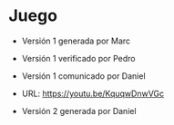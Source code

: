 # Juego
- Versión 1 generada por Marc
- Versión 1 verificado por Pedro
- Versión 1 comunicado por Daniel
- URL: https://youtu.be/KquqwDnwVGc


- Versión 2 generada por Daniel